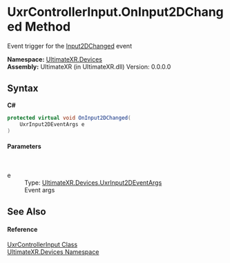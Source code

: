 # UxrControllerInput.OnInput2DChanged Method 
 

Event trigger for the <a href="E_UltimateXR_Devices_UxrControllerInput_Input2DChanged">Input2DChanged</a> event

**Namespace:**&nbsp;<a href="N_UltimateXR_Devices">UltimateXR.Devices</a><br />**Assembly:**&nbsp;UltimateXR (in UltimateXR.dll) Version: 0.0.0.0

## Syntax

**C#**<br />
``` C#
protected virtual void OnInput2DChanged(
	UxrInput2DEventArgs e
)
```


#### Parameters
&nbsp;<dl><dt>e</dt><dd>Type: <a href="T_UltimateXR_Devices_UxrInput2DEventArgs">UltimateXR.Devices.UxrInput2DEventArgs</a><br />Event args</dd></dl>

## See Also


#### Reference
<a href="T_UltimateXR_Devices_UxrControllerInput">UxrControllerInput Class</a><br /><a href="N_UltimateXR_Devices">UltimateXR.Devices Namespace</a><br />